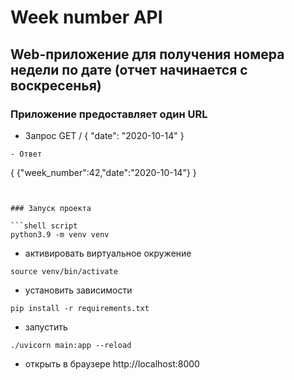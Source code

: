 # Week number API
## Web-приложение для получения номера недели по дате (отчет начинается с воскресенья)

### Приложение предоставляет один URL
  - Запрос
  GET /
  {
  "date": "2020-10-14"
  }
  ```
  - Ответ
  ```
  {
  {"week_number":42,"date":"2020-10-14"}
  }
  ```

  
### Запуск проекта

```shell script
python3.9 -m venv venv
```
- активировать виртуальное окружение
```shell script
source venv/bin/activate
```
- установить зависимости
```shell script
pip install -r requirements.txt
```
- запустить
```shell script
./uvicorn main:app --reload
```
- открыть в браузере http://localhost:8000 
 


